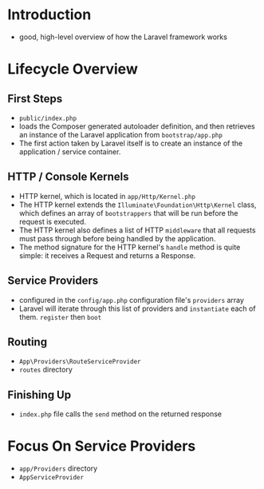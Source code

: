 # Introduction
- good, high-level overview of how the Laravel framework works

# Lifecycle Overview
## First Steps
- `public/index.php`
- loads the Composer generated autoloader definition, and then retrieves an instance of the Laravel application from `bootstrap/app.php`
- The first action taken by Laravel itself is to create an instance of the application / service container.

## HTTP / Console Kernels
- HTTP kernel, which is located in `app/Http/Kernel.php`
- The HTTP kernel extends the `Illuminate\Foundation\Http\Kernel` class, which defines an array of `bootstrappers` that will be run before the request is executed.
- The HTTP kernel also defines a list of HTTP `middleware` that all requests must pass through before being handled by the application.
- The method signature for the HTTP kernel's `handle` method is quite simple: it receives a Request and returns a Response.

## Service Providers
- configured in the `config/app.php` configuration file's `providers` array
- Laravel will iterate through this list of providers and `instantiate` each of them. `register` then `boot`

## Routing
- `App\Providers\RouteServiceProvider`
- `routes` directory

## Finishing Up
- `index.php` file calls the `send` method on the returned response

# Focus On Service Providers
- `app/Providers` directory
- `AppServiceProvider`
